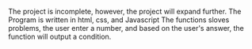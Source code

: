 The project is incomplete, however, the project will expand further. 
The Program is written in html, css, and Javascript
The functions sloves problems, the user enter a number, and based 
on the user's answer, the function will output a condition. 
